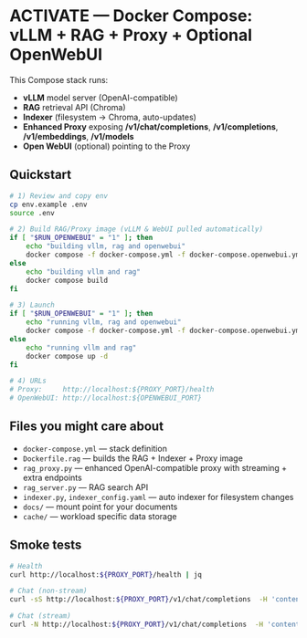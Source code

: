# ACTIVATE — Docker Compose: vLLM + RAG + Proxy + Optional OpenWebUI

This Compose stack runs:
- **vLLM** model server (OpenAI-compatible)
- **RAG** retrieval API (Chroma)
- **Indexer** (filesystem → Chroma, auto-updates)
- **Enhanced Proxy** exposing **/v1/chat/completions**, **/v1/completions**, **/v1/embeddings**, **/v1/models**
- **Open WebUI** (optional) pointing to the Proxy

## Quickstart
```bash
# 1) Review and copy env
cp env.example .env
source .env

# 2) Build RAG/Proxy image (vLLM & WebUI pulled automatically)
if [ "$RUN_OPENWEBUI" = "1" ]; then
    echo "building vllm, rag and openwebui"
    docker compose -f docker-compose.yml -f docker-compose.openwebui.yml build
else
    echo "building vllm and rag"
    docker compose build
fi

# 3) Launch
if [ "$RUN_OPENWEBUI" = "1" ]; then
    echo "running vllm, rag and openwebui"
    docker compose -f docker-compose.yml -f docker-compose.openwebui.yml up -d
else
    echo "running vllm and rag"
    docker compose up -d
fi

# 4) URLs
# Proxy:     http://localhost:${PROXY_PORT}/health
# OpenWebUI: http://localhost:${OPENWEBUI_PORT}
```

## Files you might care about
- `docker-compose.yml` — stack definition
- `Dockerfile.rag` — builds the RAG + Indexer + Proxy image
- `rag_proxy.py` — enhanced OpenAI-compatible proxy with streaming + extra endpoints
- `rag_server.py` — RAG search API
- `indexer.py`, `indexer_config.yaml` — auto indexer for filesystem changes
- `docs/` — mount point for your documents
- `cache/` — workload specific data storage

## Smoke tests
```bash
# Health
curl http://localhost:${PROXY_PORT}/health | jq

# Chat (non-stream)
curl -sS http://localhost:${PROXY_PORT}/v1/chat/completions  -H 'content-type: application/json'  -d '{"model":"'"${MODEL_NAME}"'","messages":[{"role":"user","content":"Summarize the docs."}], "max_tokens":200}' | jq

# Chat (stream)
curl -N http://localhost:${PROXY_PORT}/v1/chat/completions  -H 'content-type: application/json'  -d '{"model":"'"${MODEL_NAME}"'","messages":[{"role":"user","content":"Hello"}], "stream": true}'
```
